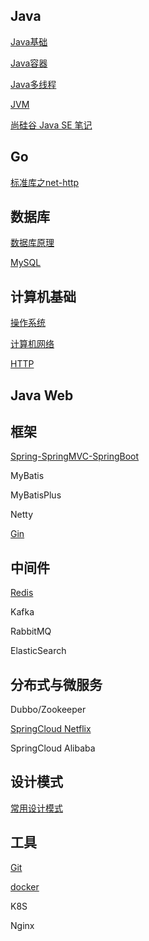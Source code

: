 ## Java

[Java基础](https://github.com/hrn1519870666/Notes/blob/master/Java/1-Java%E5%9F%BA%E7%A1%80.md )

[Java容器](https://github.com/hrn1519870666/Notes/blob/master/Java/2-Java%E5%AE%B9%E5%99%A8.md)

[Java多线程](https://github.com/hrn1519870666/Notes/blob/master/Java/3-Java%E5%A4%9A%E7%BA%BF%E7%A8%8B.md )

[JVM](https://github.com/hrn1519870666/Notes/blob/master/Java/4-JVM.md)

[尚硅谷 Java SE 笔记](https://github.com/hrn1519870666/Notes/blob/master/Java/%E5%B0%9A%E7%A1%85%E8%B0%B7Java%20SE.md)



## Go

[标准库之net-http](https://github.com/hrn1519870666/Notes/blob/master/Go/%E6%A0%87%E5%87%86%E5%BA%93%E4%B9%8Bnet-http.md)



## 数据库

[数据库原理](https://github.com/hrn1519870666/Notes/blob/master/%E6%95%B0%E6%8D%AE%E5%BA%93/1-%E6%95%B0%E6%8D%AE%E5%BA%93%E5%8E%9F%E7%90%86.md)

[MySQL](https://github.com/hrn1519870666/Notes/blob/master/%E6%95%B0%E6%8D%AE%E5%BA%93/2-MySQL.md)



## 计算机基础

[操作系统](https://github.com/hrn1519870666/Notes/blob/master/%E8%AE%A1%E7%BD%91-%E6%93%8D%E4%BD%9C%E7%B3%BB%E7%BB%9F/%E6%93%8D%E4%BD%9C%E7%B3%BB%E7%BB%9F.md)

[计算机网络](https://github.com/hrn1519870666/Notes/blob/master/%E8%AE%A1%E7%BD%91-%E6%93%8D%E4%BD%9C%E7%B3%BB%E7%BB%9F/%E8%AE%A1%E7%BD%91.md)

[HTTP](https://github.com/hrn1519870666/Notes/blob/master/%E8%AE%A1%E7%BD%91-%E6%93%8D%E4%BD%9C%E7%B3%BB%E7%BB%9F/HTTP.md)



## Java Web



## 框架

[Spring-SpringMVC-SpringBoot](https://github.com/hrn1519870666/Notes/blob/master/%E6%A1%86%E6%9E%B6-%E4%B8%AD%E9%97%B4%E4%BB%B6-%E5%B7%A5%E5%85%B7/Spring.md)

MyBatis

MyBatisPlus

Netty



[Gin](https://github.com/hrn1519870666/Notes/blob/master/Go/Gin.md)



## 中间件

[Redis](https://github.com/hrn1519870666/Notes/blob/master/%E6%A1%86%E6%9E%B6-%E4%B8%AD%E9%97%B4%E4%BB%B6-%E5%B7%A5%E5%85%B7/Redis.md)

Kafka

RabbitMQ

ElasticSearch



## 分布式与微服务

Dubbo/Zookeeper

[SpringCloud Netflix](https://github.com/hrn1519870666/Notes/blob/master/%E6%A1%86%E6%9E%B6-%E4%B8%AD%E9%97%B4%E4%BB%B6-%E5%B7%A5%E5%85%B7/SpringCloud.md)

SpringCloud Alibaba



## 设计模式

[常用设计模式](https://github.com/hrn1519870666/Notes/tree/master/%E8%AE%BE%E8%AE%A1%E6%A8%A1%E5%BC%8F)



## 工具

[Git](https://github.com/hrn1519870666/Notes/blob/master/%E6%A1%86%E6%9E%B6-%E4%B8%AD%E9%97%B4%E4%BB%B6-%E5%B7%A5%E5%85%B7/Git.md)

[docker](https://github.com/hrn1519870666/Notes/blob/master/%E6%A1%86%E6%9E%B6-%E4%B8%AD%E9%97%B4%E4%BB%B6-%E5%B7%A5%E5%85%B7/docker.pdf)

K8S

Nginx